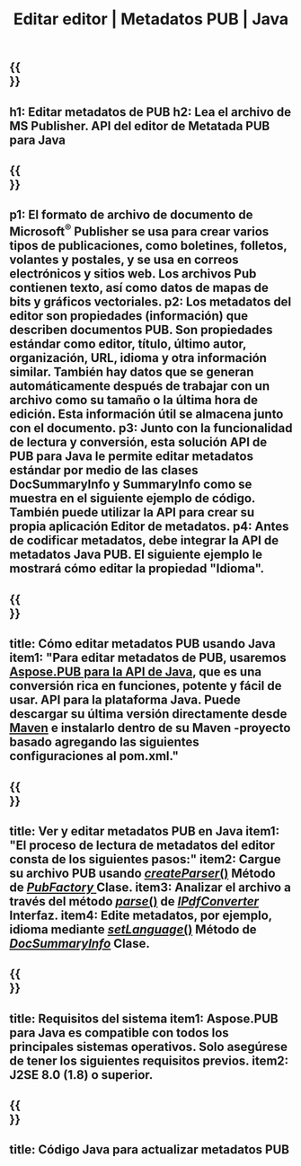 ﻿---
translation: true
template: /_templates/metadata-java.md
title: Editar editor | Metadatos PUB | Java
description: Lea los metadatos del editor mediante la solución API PUB Java. La API nativa de Java le brinda acceso a las propiedades SummaryInfo y DocSummaryInfo.
url: /java/metadata/pub/
metakeywords: editar metadatos java de publicación, metadatos de archivo de publicación java, editor de metadatos de editor java, leer metadatos de archivo de publicación java, leer metadatos de publicación java
family: pub
platformtag: java
feature: metadata
aliases: /java/metadatos/
---

{{<section banner>}}
---
h1: Editar metadatos de PUB
h2: Lea el archivo de MS Publisher. API del editor de Metatada PUB para Java
---

{{<section overview>}}
---
p1: El formato de archivo de documento de Microsoft<sup>®</sup> Publisher se usa para crear varios tipos de publicaciones, como boletines, folletos, volantes y postales, y se usa en correos electrónicos y sitios web. Los archivos Pub contienen texto, así como datos de mapas de bits y gráficos vectoriales.
p2: Los metadatos del editor son propiedades (información) que describen documentos PUB. Son propiedades estándar como editor, título, último autor, organización, URL, idioma y otra información similar. También hay datos que se generan automáticamente después de trabajar con un archivo como su tamaño o la última hora de edición. Esta información útil se almacena junto con el documento.
p3: Junto con la funcionalidad de lectura y conversión, esta solución API de PUB para Java le permite editar metadatos estándar por medio de las clases DocSummaryInfo y SummaryInfo como se muestra en el siguiente ejemplo de código. También puede utilizar la API para crear su propia aplicación Editor de metadatos.
p4: Antes de codificar metadatos, debe integrar la API de metadatos Java PUB. El siguiente ejemplo le mostrará cómo editar la propiedad "Idioma".
---

{{<section widget>}}
---
title: Cómo editar metadatos PUB usando Java
item1: "Para editar metadatos de PUB, usaremos [Aspose.PUB para la API de Java](https://products.aspose.com/pub/java/), que es una conversión rica en funciones, potente y fácil de usar. API para la plataforma Java. Puede descargar su última versión directamente desde [Maven](https://repository.aspose.com/pub/) e instalarlo dentro de su Maven -proyecto basado agregando las siguientes configuraciones al pom.xml."
---

{{<section feature1>}}
---
title: Ver y editar metadatos PUB en Java
item1: "El proceso de lectura de metadatos del editor consta de los siguientes pasos:"
item2: Cargue su archivo PUB usando [*createParser*()](https://reference.aspose.com/pub/java/com.aspose.pub/PubFactory#createParser-java.lang.String-) Método de [*PubFactory* ](https://reference.aspose.com/pub/java/com.aspose.pub/PubFactory) Clase.
item3: Analizar el archivo a través del método [*parse*()](https://reference.aspose.com/pub/java/com.aspose.pub/IPubParser#parse--) de [*IPdfConverter*](https://reference.aspose.com/pub/java/com.aspose.pub/IPubParser) Interfaz.
item4: Edite metadatos, por ejemplo, idioma mediante [*setLanguage*()](https://reference.aspose.com/pub/java/com.aspose.pub/DocSummaryInfo#setLanguage-java.lang.String-) Método de [*DocSummaryInfo*](https://reference.aspose.com/pub/java/com.aspose.pub/DocSummaryInfo) Clase.
---

{{<section feature2>}}
---
title: Requisitos del sistema
item1: Aspose.PUB para Java es compatible con todos los principales sistemas operativos. Solo asegúrese de tener los siguientes requisitos previos.
item2: J2SE 8.0 (1.8) o superior.
---

{{<section codeexample>}}
---
title: Código Java para actualizar metadatos PUB
---